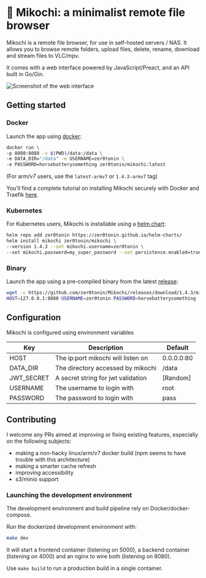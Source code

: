 # 🌱 Mikochi: a minimalist remote file browser

Mikochi is a remote file browser, for use in self-hosted servers / NAS.
It allows you to browse remote folders, upload files, delete, rename, download and stream files to VLC/mpv.

It comes with a web interface powered by JavaScript/Preact, and an API built in Go/Gin.

![Screenshot of the web interface](https://github.com/zer0tonin/Mikochi/blob/main/screenshot.jpg?raw=true)

## Getting started

### Docker

Launch the app using [docker](https://hub.docker.com/r/zer0tonin/mikochi):

```sh
docker run \
-p 8080:8080 -v $(PWD)/data:/data \
-e DATA_DIR="/data" -e USERNAME=zer0tonin \
-e PASSWORD=horsebatterysomething zer0tonin/mikochi:latest
```

(For arm/v7 users, use the `latest-armv7` or `1.4.3-armv7` tag)

You'll find a complete tutorial on installing Mikochi securely with Docker and Traefik [here](https://alicegg.tech/2024/01/04/mikochi-tutorial).

### Kubernetes

For Kubernetes users, Mikochi is installable using a [helm chart](https://artifacthub.io/packages/helm/zer0tonin/mikochi):

```sh
helm repo add zer0tonin https://zer0tonin.github.io/helm-charts/
helm install mikochi zer0tonin/mikochi \
--version 1.4.3 --set mikochi.username=zer0tonin \
--set mikochi.password=my_super_password --set persistence.enabled=true
```

### Binary

Launch the app using a pre-compiled binary from the latest [release](https://github.com/zer0tonin/Mikochi/releases):

```sh
wget -c https://github.com/zer0tonin/Mikochi/releases/download/1.4.3/mikochi-linux-amd64.tar.gz -O - | tar -xz
HOST=127.0.0.1:8080 USERNAME=zer0tonin PASSWORD=horsebatterysomething ./mikochi
```

## Configuration

Mikochi is configured using environment variables

| Key        | Description                        | Default    |
|----------- |------------------------------------|------------|
| HOST       | The ip:port mikochi will listen on | 0.0.0.0:80 |
| DATA_DIR   | The directory accessed by mikochi  | /data      |
| JWT_SECRET | A secret string for jwt validation | [Random]   |
| USERNAME   | The username to login with         | root       |
| PASSWORD   | The password to login with         | pass       |

## Contributing

I welcome any PRs aimed at improving or fixing existing features, especially on the following subjects:

- making a non-hacky linux/arm/v7 docker build (npm seems to have trouble with this architecture)
- making a smarter cache refresh
- improving accessibility
- s3/minio support

### Launching the development environment

The development environment and build pipeline rely on Docker/docker-compose.

Run the dockerized development environment with:
```sh
make dev
```

It will start a frontend container (listening on 5000), a backend container (listening on 4000) and an nginx to wire both (listening on 8080).

Use `make build` to run a production build in a single container.
